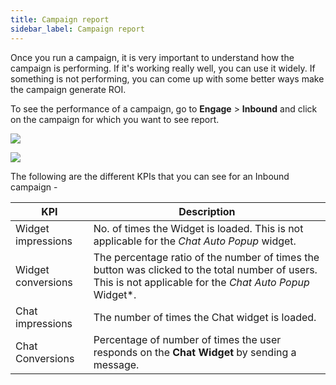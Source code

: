 ```yaml
---
title: Campaign report
sidebar_label: Campaign report
---
```



Once you run a campaign, it is very important to understand how the campaign is performing. If it's working really well, you can use it widely.  If something is not performing, you can come up with some better ways make the campaign generate ROI. 

To see the performance of a campaign, go to **Engage** > **Inbound** and click on the campaign for which you want to see report.

![](https://i.imgur.com/9z1e99g.png)


  ![](https://i.imgur.com/qFae4t3.png)


The following are the different KPIs that you can see for an Inbound campaign -

KPI | Description
---- | ----------
Widget impressions | No. of times the Widget is loaded. This is not applicable for the *Chat Auto Popup* widget.
Widget conversions  | The percentage ratio of the number of times the button was clicked to the total number of users. This is not applicable for the *Chat Auto Popup* Widget*.
Chat impressions  | The number of times the Chat widget is loaded.
Chat Conversions  | Percentage of number of times the user responds on the **Chat Widget** by sending a message.


